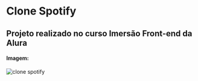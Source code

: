 # Clone Spotify 
## Projeto realizado no curso Imersão Front-end da Alura

#### Imagem: 
![clone spotify](https://github.com/Yanmatheus0812/front-spotify-imersaoAlura/assets/92001158/62b4a3b0-a008-4ee5-9310-cc44433a995d)
